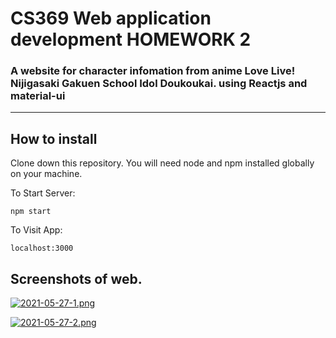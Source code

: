 # CS369 Web application development HOMEWORK 2

### A website for character infomation from anime Love Live! Nijigasaki Gakuen School Idol Doukoukai. using Reactjs and material-ui
___

## How to install

Clone down this repository. You will need node and npm installed globally on your machine.

To Start Server:
```
npm start
```
To Visit App:
```
localhost:3000
```
## Screenshots of web.
[![2021-05-27-1.png](https://i.postimg.cc/W14RDq8Z/2021-05-27-1.png)](https://postimg.cc/yk2ptdw6)

[![2021-05-27-2.png](https://i.postimg.cc/6QshkD8Q/2021-05-27-2.png)](https://postimg.cc/PC4ZZVzG)
